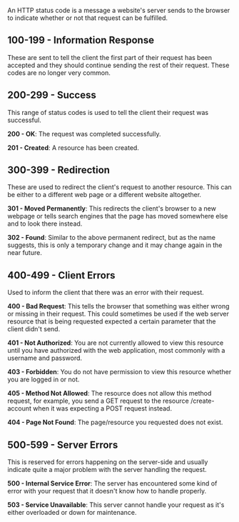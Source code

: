 An HTTP status code is a message a website's server sends to the browser to indicate whether or not that request can be fulfilled.

## 100-199 - Information Response
These are sent to tell the client the first part of their request has been accepted and they should continue sending the rest of their request. These codes are no longer very common.

## 200-299 - Success
This range of status codes is used to tell the client their request was successful.

**200 - OK**: The request was completed successfully.

**201 - Created**: A resource has been created.

## 300-399 - Redirection
These are used to redirect the client's request to another resource. This can be either to a different web page or a different website altogether.

**301 - Moved Permanently**: This redirects the client's browser to a new webpage or tells search engines that the page has moved somewhere else and to look there instead.

**302 - Found**: Similar to the above permanent redirect, but as the name suggests, this is only a temporary change and it may change again in the near future.

## 400-499 - Client Errors
Used to inform the client that there was an error with their request.

**400 - Bad Request**: This tells the browser that something was either wrong or missing in their request. This could sometimes be used if the web server resource that is being requested expected a certain parameter that the client didn't send.

**401 - Not Authorized**: You are not currently allowed to view this resource until you have authorized with the web application, most commonly with a username and password.

**403 - Forbidden**: You do not have permission to view this resource whether you are logged in or not.

**405 - Method Not Allowed**: The resource does not allow this method request, for example, you send a GET request to the resource /create-account when it was expecting a POST request instead.

**404 - Page Not Found**: The page/resource you requested does not exist.

## 500-599 - Server Errors
This is reserved for errors happening on the server-side and usually indicate quite a major problem with the server handling the request.

**500 - Internal Service Error**: The server has encountered some kind of error with your request that it doesn't know how to handle properly.

**503 - Service Unavailable**: This server cannot handle your request as it's either overloaded or down for maintenance.